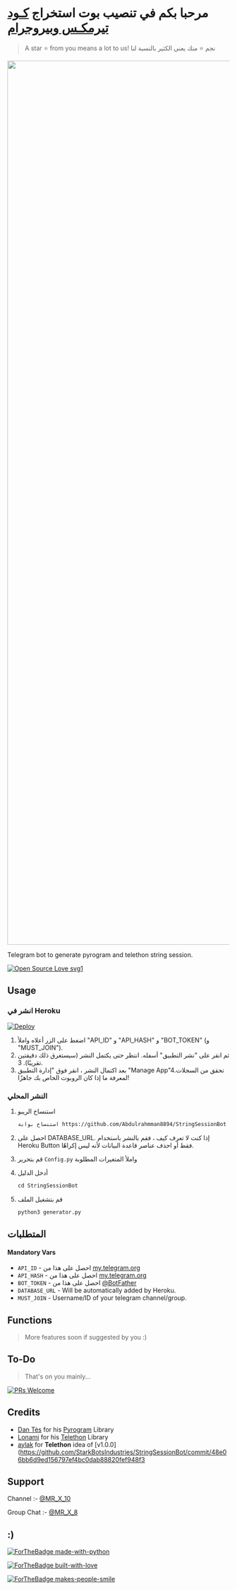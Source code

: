 # مرحبا بكم في تنصيب بوت استخراج [كـود تيرمكـس وبيروجرام](http://t.me/MR_X_N3_Bot)

> A star ⭐ from you means a lot to us!
> نجم ⭐ منك يعني الكثير بالنسبة لنا

<p align="center"><a href="https://github.com/Abdulrahmman8894/StringSessionBot"><img src="https://telegra.ph/file/7ec22c82f580a334dd13e.jpg" width="2000"></a></p>

Telegram bot to generate pyrogram and telethon string session.

[![Open Source Love svg1](https://badges.frapsoft.com/os/v1/open-source.svg?v=103)](https://github.com/ellerbrock/open-source-badges/)

## Usage

### انشر في Heroku

[![Deploy](https://www.herokucdn.com/deploy/button.svg)](https://heroku.com/deploy?template=https://github.com/Abdulrahmman8894/StringSessionBot)

1. اضغط على الزر أعلاه واملأ "API_ID" و "API_HASH" و "BOT_TOKEN" (و "MUST_JOIN").
2. ثم انقر على "نشر التطبيق" أسفله. انتظر حتى يكتمل النشر (سيستغرق ذلك دقيقتين تقريبًا). 3.
3. بعد اكتمال النشر ، انقر فوق "إدارة التطبيق "Manage App"4.تحقق من السجلات لمعرفة ما إذا كان الروبوت الخاص بك جاهزًا!

### النشر المحلي

1. استنساخ الريبو
   ```markdown
   استنساخ بوابة https://github.com/Abdulrahmman8894/StringSessionBot
   ```
2. احصل على DATABASE_URL. إذا كنت لا تعرف كيف ، فقم بالنشر باستخدام Heroku Button فقط أو احذف عناصر قاعدة البيانات لأنه ليس إكراهًا.
   
3. قم بتحرير `Config.py` واملأ المتغيرات المطلوبة

4. أدخل الدليل
   ```markdown
   cd StringSessionBot
   ```
5. قم بتشغيل الملف
   ```markdown
   python3 generator.py
   ```

## المتطلبات 

#### Mandatory Vars

- `API_ID` - احصل على هذا من [my.telegram.org](https://my.telegram.org/auth)
- `API_HASH` - احصل على هذا من [my.telegram.org](https://my.telegram.org/auth)
- `BOT_TOKEN` - احصل على هذا من [@BotFather](https://t.me/BotFather)
- `DATABASE_URL` - Will be automatically added by Heroku.
- `MUST_JOIN` - Username/ID of your telegram channel/group.

## Functions

> More features soon if suggested by you :)

## To-Do

> That's on you mainly...

[![PRs Welcome](https://img.shields.io/badge/PRs-welcome-brightgreen.svg?style=flat-square)](http://makeapullrequest.com)

## Credits

- [Dan Tès](https://github.com/delivrance) for his [Pyrogram](https://docs.pyrogram.org) Library
- [Lonami](https://github.com/Lonami) for his [Telethon](https://docs.telethon.dev) Library 
- [aylak](https://t.me/MR_X_N) for **Telethon** idea of [v1.0.0](https://github.com/StarkBotsIndustries/StringSessionBot/commit/48e06bb6d9ed156797ef4bc0dab88820fef948f3

## Support

Channel :- [@MR_X_10](https://t.me/MR_X_10)


Group Chat :- [@MR_X_8](https://t.me/MR_X_8)

## :)

[![ForTheBadge made-with-python](http://ForTheBadge.com/images/badges/made-with-python.svg)](https://www.python.org/)

[![ForTheBadge built-with-love](http://ForTheBadge.com/images/badges/built-with-love.svg)](https://github.com/Abdulrahmman8894/StringSessionBot)

[![ForTheBadge makes-people-smile](http://ForTheBadge.com/images/badges/makes-people-smile.svg)](https://github.com/Abdulrahmman8894/StringSessionBot)

